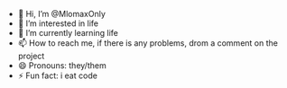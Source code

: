 - 👋 Hi, I’m @MlomaxOnly
- 👀 I’m interested in life
- 🌱 I’m currently learning life
- 📫 How to reach me, if there is any problems, drom a comment on the project
- 😄 Pronouns: they/them
- ⚡ Fun fact: i eat code

<!---
MlomaxOnly/MlomaxOnly is a ✨ special ✨ repository because its `README.md` (this file) appears on your GitHub profile.
You can click the Preview link to take a look at your changes.
--->
